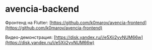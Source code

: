 # avencia-backend 

Фронтенд на Flutter: [https://github.com/k0marov/avencia-frontend](https://github.com/k0marov/avencia-frontend) 

Видео-демонстрация: [https://disk.yandex.ru/i/e5Xii2yvNUM66w](https://disk.yandex.ru/i/e5Xii2yvNUM66w)

